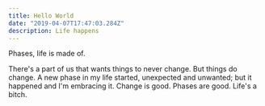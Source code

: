 ```yaml
---
title: Hello World
date: "2019-04-07T17:47:03.284Z"
description: Life happens
---
```


Phases, life is made of.

There's a part of us that wants things to never change. But things do change. A new phase in my life started, unexpected and unwanted; but it happened and I'm embracing it. Change is good. Phases are good. Life's a bitch.
